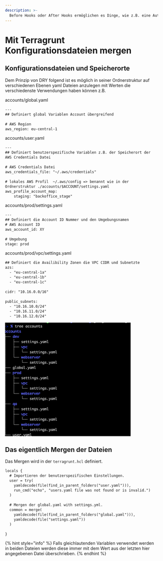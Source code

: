 ```yaml
---
description: >-
  Before Hooks oder After Hooks ermöglichen es Dinge, wie z.B. eine Authentifizierung in den Prozess zu integrieren.
---
```


# Mit Terragrunt Konfigurationsdateien mergen

## Konfigurationsdateien und Speicherorte

Dem Prinzip von DRY folgend ist es möglich in seiner Ordnerstruktur auf verschiedenen Ebenen yaml Dateien anzulegen mit Werten die verschiedenste Verwendungen haben können z.B.


accounts/global.yaml

```
---
## Definiert global Variablen Account übergreifend

# AWS Region
aws_region: eu-central-1
```


accounts/user.yaml

```
---
## Definiert benutzerspezifische Variablen z.B. der Speicherort der AWS Credentials Datei

# AWS Credentials Datei
aws_credentials_file: "~/.aws/credentials"

# lokales AWS Profil  ~/.aws/config => benannt wie in der Ordnerstruktur ./accounts/$ACCOUNT/settings.yaml
aws_profile_account_map:
    staging: "backoffice_stage"
```    


accounts/prod/settings.yaml

```
---
## Definiert die Account ID Nummer und den Umgebungsnamen
# AWS Account ID
aws_account_id: XY

# Umgebung
stage: prod
```


accounts/prod/vpc/settings.yaml

```
## Definiert die Availibility Zonen die VPC CIDR und Subnetzte
azs:
  - "eu-central-1a"
  - "eu-central-1b"
  - "eu-central-1c"

cidr: "10.16.0.0/16"

public_subnets:
  - "10.16.10.0/24"
  - "10.16.11.0/24"
  - "10.16.12.0/24"
```  

![Konfigurationsdateien mergen](/img/konfigurationsdateien.png "Konfigurationsdateien mergen")


## Das eigentlich Mergen der Dateien
Das Mergen wird in der `terragrunt.hcl` definiert.


```
locals {
  # Importieren der benutzerspezifischen Einstellungen.
  user = try(
    yamldecode(file(find_in_parent_folders("user.yaml"))),
    run_cmd("echo", "users.yaml file was not found or is invalid.")
  )

  # Mergen der global.yaml with settings.yml.
  common = merge(
    yamldecode(file(find_in_parent_folders("global.yaml"))),
    yamldecode(file("settings.yaml"))
  )

}
```

{% hint style="info" %}
Falls gleichlautenden Variablen verwendet werden in beiden Dateien werden diese immer mit dem Wert aus der letzten hier angegebenen Datei überschrieben.
{% endhint %}
